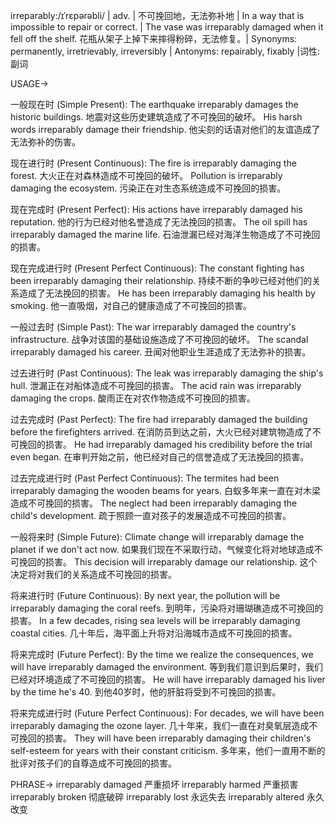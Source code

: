 irreparably:/ɪˈrɛpərəbli/ | adv. | 不可挽回地，无法弥补地 | In a way that is impossible to repair or correct. | The vase was irreparably damaged when it fell off the shelf.  花瓶从架子上掉下来摔得粉碎，无法修复。| Synonyms: permanently, irretrievably, irreversibly | Antonyms: repairably, fixably |词性: 副词

USAGE->

一般现在时 (Simple Present):
The earthquake irreparably damages the historic buildings. 地震对这些历史建筑造成了不可挽回的破坏。
His harsh words irreparably damage their friendship.  他尖刻的话语对他们的友谊造成了无法弥补的伤害。

现在进行时 (Present Continuous):
The fire is irreparably damaging the forest. 大火正在对森林造成不可挽回的破坏。
Pollution is irreparably damaging the ecosystem. 污染正在对生态系统造成不可挽回的损害。


现在完成时 (Present Perfect):
His actions have irreparably damaged his reputation. 他的行为已经对他名誉造成了无法挽回的损害。
The oil spill has irreparably damaged the marine life. 石油泄漏已经对海洋生物造成了不可挽回的损害。

现在完成进行时 (Present Perfect Continuous):
The constant fighting has been irreparably damaging their relationship.  持续不断的争吵已经对他们的关系造成了无法挽回的损害。
He has been irreparably damaging his health by smoking. 他一直吸烟，对自己的健康造成了不可挽回的损害。

一般过去时 (Simple Past):
The war irreparably damaged the country's infrastructure. 战争对该国的基础设施造成了不可挽回的破坏。
The scandal irreparably damaged his career.  丑闻对他职业生涯造成了无法弥补的损害。

过去进行时 (Past Continuous):
The leak was irreparably damaging the ship's hull. 泄漏正在对船体造成不可挽回的损害。
The acid rain was irreparably damaging the crops. 酸雨正在对农作物造成不可挽回的损害。

过去完成时 (Past Perfect):
The fire had irreparably damaged the building before the firefighters arrived. 在消防员到达之前，大火已经对建筑物造成了不可挽回的损害。
He had irreparably damaged his credibility before the trial even began. 在审判开始之前，他已经对自己的信誉造成了无法挽回的损害。


过去完成进行时 (Past Perfect Continuous):
The termites had been irreparably damaging the wooden beams for years. 白蚁多年来一直在对木梁造成不可挽回的损害。
The neglect had been irreparably damaging the child's development.  疏于照顾一直对孩子的发展造成不可挽回的损害。

一般将来时 (Simple Future):
Climate change will irreparably damage the planet if we don't act now. 如果我们现在不采取行动，气候变化将对地球造成不可挽回的损害。
This decision will irreparably damage our relationship. 这个决定将对我们的关系造成不可挽回的损害。

将来进行时 (Future Continuous):
By next year, the pollution will be irreparably damaging the coral reefs. 到明年，污染将对珊瑚礁造成不可挽回的损害。
In a few decades, rising sea levels will be irreparably damaging coastal cities. 几十年后，海平面上升将对沿海城市造成不可挽回的损害。


将来完成时 (Future Perfect):
By the time we realize the consequences, we will have irreparably damaged the environment. 等到我们意识到后果时，我们已经对环境造成了不可挽回的损害。
He will have irreparably damaged his liver by the time he's 40.  到他40岁时，他的肝脏将受到不可挽回的损害。

将来完成进行时 (Future Perfect Continuous):
For decades, we will have been irreparably damaging the ozone layer. 几十年来，我们一直在对臭氧层造成不可挽回的损害。
They will have been irreparably damaging their children's self-esteem for years with their constant criticism. 多年来，他们一直用不断的批评对孩子们的自尊造成不可挽回的损害。


PHRASE->
irreparably damaged  严重损坏
irreparably harmed  严重损害
irreparably broken  彻底破碎
irreparably lost  永远失去
irreparably altered  永久改变
